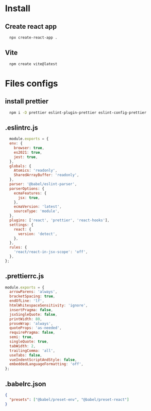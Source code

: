 # Install

## Create react app
```zsh
  npx create-react-app .
```
## Vite
```zsh
  npm create vite@latest
```

# Files configs

## install prettier
```zsh
  npm i -D prettier eslint-plugin-prettier eslint-config-prettier
```

## .eslintrc.js
```js
  module.exports = {
  env: {
    browser: true,
    es2021: true,
    jest: true,
  },
  globals: {
    Atomics: 'readonly',
    SharedArrayBuffer: 'readonly',
  },
  parser: '@babel/eslint-parser',
  parserOptions: {
    ecmaFeatures: {
      jsx: true,
    },
    ecmaVersion: 'latest',
    sourceType: 'module',
  },
  plugins: ['react', 'prettier', 'react-hooks'],
  settings: {
    react: {
      version: 'detect',
    },
  },
  rules: {
    'react/react-in-jsx-scope': 'off',
  },
};
```

## .prettierrc.js
```js
module.exports = {
  arrowParens: 'always',
  bracketSpacing: true,
  endOfLine: 'lf',
  htmlWhitespaceSensitivity: 'ignore',
  insertPragma: false,
  jsxSingleQuote: false,
  printWidth: 80,
  proseWrap: 'always',
  quoteProps: 'as-needed',
  requirePragma: false,
  semi: true,
  singleQuote: true,
  tabWidth: 2,
  trailingComma: 'all',
  useTabs: false,
  vueIndentScriptAndStyle: false,
  embeddedLanguageFormatting: 'off',
};
```

## .babelrc.json
```json
{
  "presets": ["@babel/preset-env", "@babel/preset-react"]
}
```